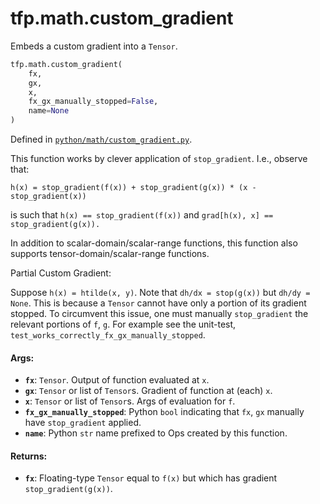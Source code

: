 <div itemscope itemtype="http://developers.google.com/ReferenceObject">
<meta itemprop="name" content="tfp.math.custom_gradient" />
<meta itemprop="path" content="Stable" />
</div>

# tfp.math.custom_gradient

Embeds a custom gradient into a `Tensor`.

``` python
tfp.math.custom_gradient(
    fx,
    gx,
    x,
    fx_gx_manually_stopped=False,
    name=None
)
```



Defined in [`python/math/custom_gradient.py`](https://github.com/tensorflow/probability/tree/master/tensorflow_probability/python/math/custom_gradient.py).

<!-- Placeholder for "Used in" -->

This function works by clever application of `stop_gradient`. I.e., observe
that:

```none
h(x) = stop_gradient(f(x)) + stop_gradient(g(x)) * (x - stop_gradient(x))
```

is such that `h(x) == stop_gradient(f(x))` and
`grad[h(x), x] == stop_gradient(g(x)).`

In addition to scalar-domain/scalar-range functions, this function also
supports tensor-domain/scalar-range functions.

Partial Custom Gradient:

Suppose `h(x) = htilde(x, y)`. Note that `dh/dx = stop(g(x))` but `dh/dy =
None`. This is because a `Tensor` cannot have only a portion of its gradient
stopped. To circumvent this issue, one must manually `stop_gradient` the
relevant portions of `f`, `g`. For example see the unit-test,
`test_works_correctly_fx_gx_manually_stopped`.

#### Args:


* <b>`fx`</b>: `Tensor`. Output of function evaluated at `x`.
* <b>`gx`</b>: `Tensor` or list of `Tensor`s. Gradient of function at (each) `x`.
* <b>`x`</b>: `Tensor` or list of `Tensor`s. Args of evaluation for `f`.
* <b>`fx_gx_manually_stopped`</b>: Python `bool` indicating that `fx`, `gx` manually
  have `stop_gradient` applied.
* <b>`name`</b>: Python `str` name prefixed to Ops created by this function.


#### Returns:


* <b>`fx`</b>: Floating-type `Tensor` equal to `f(x)` but which has gradient
  `stop_gradient(g(x))`.
